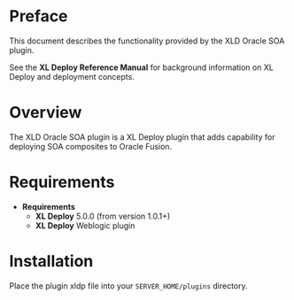 # Preface #

This document describes the functionality provided by the XLD Oracle SOA plugin.

See the **XL Deploy Reference Manual** for background information on XL Deploy and deployment concepts.

# Overview #

The XLD Oracle SOA plugin is a XL Deploy plugin that adds capability for deploying SOA composites to Oracle Fusion.

# Requirements #

* **Requirements**
	* **XL Deploy** 5.0.0 (from version 1.0.1+)
	* **XL Deploy** Weblogic plugin

# Installation #

Place the plugin xldp file into your `SERVER_HOME/plugins` directory.


